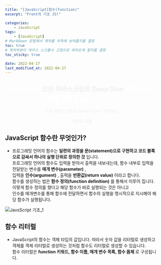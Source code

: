 ```yaml
---
title: "[JavaScript]함수(function)"
excerpt: "Front의 기초 JS!"

categories:
    - JavaScript
tags:
    - [JavaScript]
# MarkDown 문법에서 목차를 우측에 보여줄지를 결정
toc: true
# 목차부분이 마우스 스크롤시 고정으로 따라오게 할지를 결정
toc_sticky: true

date: 2022-04-27
last_modified_at: 2022-04-27
---
```


<div style="text-align:center; color:#ffffff;">
    <h2>해당 post 는 <span style="font-weight:bold; color:#efefef">모던 자바스크립트 Deep Dive</span> 책에 있는 내용을 인용한 post 입니다.</h2>
    <div style="color:eeeeee;">
        <p>모던 자바스크립트 Deep Dive / 위키북스</p>
        <p>이웅모 지음</p>
    </div>
</div>

## JavaScript 함수란 무엇인가?
- 프로그래밍 언어의 함수는 **일련의 과정을 문(statement)으로 구현하고 코드 블록으로 감싸서 하나의 실행 단위로 정의한 것** 입니다.   
프로그래밍 언어의 함수도 입력을 받아서 출력을 내보내는데, 함수 내부로 입력을 전달받는 변수를 **매개 변수(parameter)** ,   
입력을 **인수(argument)** , 출력을 **반환값(return value)** 이라고 합니다.   
함수를 생성하는 법은 **함수 정의(function definition)** 를 통해서 이루어 집니다. 이렇게 함수 정의를 했다고 해당 함수가 바로 실행되는 것은 아니고   
인수를 매개변수를 통해 함수에 전달하면서 함수의 실행을 명시적으로 지시해야 해당 함수가 실행됩니다.

![JavsScript 기초_1](https://cdn.jsdelivr.net/gh/kkt9102/blog_img/20220427_posts/img1.png)

## 함수 리터럴
- JavaScript의 함수는 객체 타입의 값입니다. 따라서 숫자 값을 리터럴로 생성하고 객체를 객체 리터럴로 생성하는 것처럼 함수도 리터럴로 생성할 수 있습니다.   
함수 리터럴은 **function 키워드, 함수 이름, 매개 변수 목록, 함수 몸체** 로 구성됩니다.